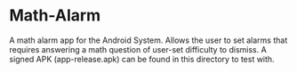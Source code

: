 # Math-Alarm

A math alarm app for the Android System.
Allows the user to set alarms that requires answering a math question of user-set difficulty to dismiss.
A signed APK (app-release.apk) can be found in this directory to test with.
